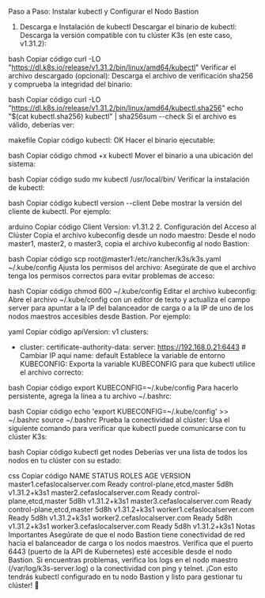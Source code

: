 Paso a Paso: Instalar kubectl y Configurar el Nodo Bastion
1. Descarga e Instalación de kubectl
Descargar el binario de kubectl: Descarga la versión compatible con tu clúster K3s (en este caso, v1.31.2):

bash
Copiar código
curl -LO "https://dl.k8s.io/release/v1.31.2/bin/linux/amd64/kubectl"
Verificar el archivo descargado (opcional): Descarga el archivo de verificación sha256 y comprueba la integridad del binario:

bash
Copiar código
curl -LO "https://dl.k8s.io/release/v1.31.2/bin/linux/amd64/kubectl.sha256"
echo "$(cat kubectl.sha256)  kubectl" | sha256sum --check
Si el archivo es válido, deberías ver:

makefile
Copiar código
kubectl: OK
Hacer el binario ejecutable:

bash
Copiar código
chmod +x kubectl
Mover el binario a una ubicación del sistema:

bash
Copiar código
sudo mv kubectl /usr/local/bin/
Verificar la instalación de kubectl:

bash
Copiar código
kubectl version --client
Debe mostrar la versión del cliente de kubectl. Por ejemplo:

arduino
Copiar código
Client Version: v1.31.2
2. Configuración del Acceso al Clúster
Copia el archivo kubeconfig desde un nodo maestro: Desde el nodo master1, master2, o master3, copia el archivo kubeconfig al nodo Bastion:

bash
Copiar código
scp root@master1:/etc/rancher/k3s/k3s.yaml ~/.kube/config
Ajusta los permisos del archivo: Asegúrate de que el archivo tenga los permisos correctos para evitar problemas de acceso:

bash
Copiar código
chmod 600 ~/.kube/config
Editar el archivo kubeconfig: Abre el archivo ~/.kube/config con un editor de texto y actualiza el campo server para apuntar a la IP del balanceador de carga o a la IP de uno de los nodos maestros accesibles desde Bastion. Por ejemplo:

yaml
Copiar código
apiVersion: v1
clusters:
- cluster:
    certificate-authority-data: <data>
    server: https://192.168.0.21:6443 # Cambiar IP aquí
  name: default
Establece la variable de entorno KUBECONFIG: Exporta la variable KUBECONFIG para que kubectl utilice el archivo correcto:

bash
Copiar código
export KUBECONFIG=~/.kube/config
Para hacerlo persistente, agrega la línea a tu archivo ~/.bashrc:

bash
Copiar código
echo 'export KUBECONFIG=~/.kube/config' >> ~/.bashrc
source ~/.bashrc
Prueba la conectividad al clúster: Usa el siguiente comando para verificar que kubectl puede comunicarse con tu clúster K3s:

bash
Copiar código
kubectl get nodes
Deberías ver una lista de todos los nodos en tu clúster con su estado:

css
Copiar código
NAME                           STATUS   ROLES                       AGE    VERSION
master1.cefaslocalserver.com   Ready    control-plane,etcd,master   5d8h   v1.31.2+k3s1
master2.cefaslocalserver.com   Ready    control-plane,etcd,master   5d8h   v1.31.2+k3s1
master3.cefaslocalserver.com   Ready    control-plane,etcd,master   5d8h   v1.31.2+k3s1
worker1.cefaslocalserver.com   Ready    <none>                      5d8h   v1.31.2+k3s1
worker2.cefaslocalserver.com   Ready    <none>                      5d8h   v1.31.2+k3s1
worker3.cefaslocalserver.com   Ready    <none>                      5d8h   v1.31.2+k3s1
Notas Importantes
Asegúrate de que el nodo Bastion tiene conectividad de red hacia el balanceador de carga o los nodos maestros.
Verifica que el puerto 6443 (puerto de la API de Kubernetes) esté accesible desde el nodo Bastion.
Si encuentras problemas, verifica los logs en el nodo maestro (/var/log/k3s-server.log) o la conectividad con ping y telnet.
¡Con esto tendrás kubectl configurado en tu nodo Bastion y listo para gestionar tu clúster! 🚀


